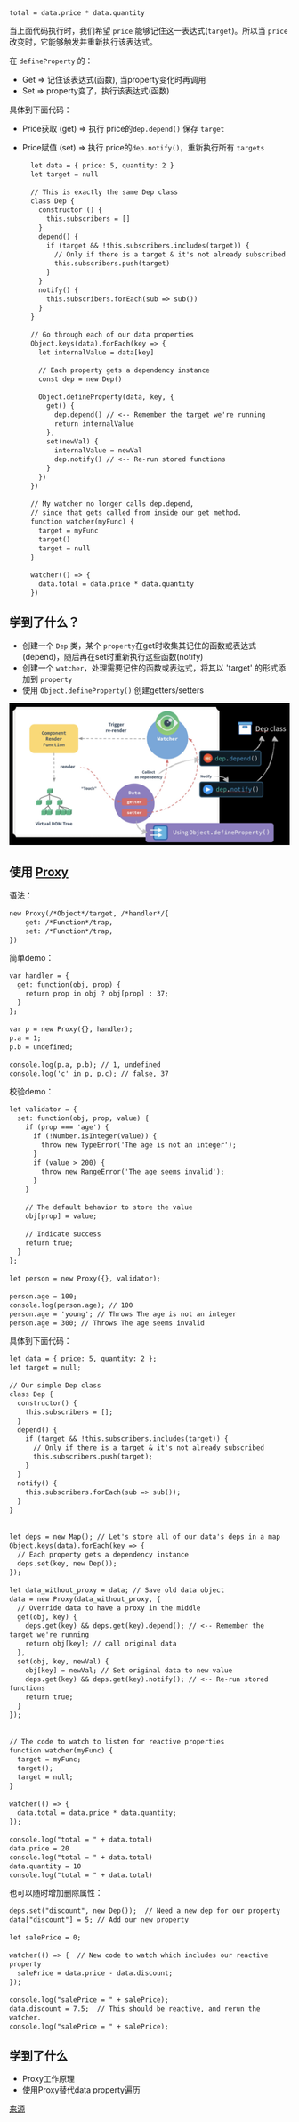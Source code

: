 
    total = data.price * data.quantity

当上面代码执行时，我们希望 `price` 能够记住这一表达式(`target`)。所以当 `price` 改变时，它能够触发并重新执行该表达式。

在 `defineProperty` 的：

- Get => 记住该表达式(函数), 当property变化时再调用
- Set => property变了，执行该表达式(函数)

具体到下面代码：

- Price获取 (get) => 执行 price的`dep.depend()` 保存 `target`
- Price赋值 (set) => 执行 price的`dep.notify()`，重新执行所有 `targets`



	    let data = { price: 5, quantity: 2 }
	    let target = null
	    
	    // This is exactly the same Dep class
	    class Dep {
	      constructor () {
	        this.subscribers = [] 
	      }
	      depend() {  
	        if (target && !this.subscribers.includes(target)) {
	          // Only if there is a target & it's not already subscribed
	          this.subscribers.push(target)
	        } 
	      }
	      notify() {
	        this.subscribers.forEach(sub => sub())
	      }
	    }
	    
	    // Go through each of our data properties
	    Object.keys(data).forEach(key => {
	      let internalValue = data[key]
	      
	      // Each property gets a dependency instance
	      const dep = new Dep()
	      
	      Object.defineProperty(data, key, {
	        get() {
	          dep.depend() // <-- Remember the target we're running
	          return internalValue
	        },
	        set(newVal) {
	          internalValue = newVal
	          dep.notify() // <-- Re-run stored functions
	        }
	      })
	    })
	    
	    // My watcher no longer calls dep.depend,
	    // since that gets called from inside our get method.
	    function watcher(myFunc) {
	      target = myFunc
	      target()
	      target = null
	    }
	    
	    watcher(() => {
	      data.total = data.price * data.quantity
	    })



## 学到了什么？

- 创建一个 `Dep` 类，某个 `property`在get时收集其记住的函数或表达式(depend)，随后再在set时重新执行这些函数(notify)
- 创建一个 `watcher`，处理需要记住的函数或表达式，将其以 'target' 的形式添加到 `property`
- 使用 `Object.defineProperty()` 创建getters/setters


![](https://github.com/jiajianrong/MarkdownPhotos/blob/master/reactivity-system/reactivity-system.png?raw=true)


## 使用 [Proxy](https://developer.mozilla.org/en-US/docs/Web/JavaScript/Reference/Global_Objects/Proxy)

语法：

    new Proxy(/*Object*/target, /*handler*/{
        get: /*Function*/trap,
        set: /*Function*/trap,
    })

    
简单demo：

    var handler = {
      get: function(obj, prop) {
        return prop in obj ? obj[prop] : 37;
      }
    };

    var p = new Proxy({}, handler);
    p.a = 1;
    p.b = undefined;

    console.log(p.a, p.b); // 1, undefined
    console.log('c' in p, p.c); // false, 37


校验demo：

    let validator = {
      set: function(obj, prop, value) {
        if (prop === 'age') {
          if (!Number.isInteger(value)) {
            throw new TypeError('The age is not an integer');
          }
          if (value > 200) {
            throw new RangeError('The age seems invalid');
          }
        }

        // The default behavior to store the value
        obj[prop] = value;

        // Indicate success
        return true;
      }
    };

    let person = new Proxy({}, validator);

    person.age = 100;
    console.log(person.age); // 100
    person.age = 'young'; // Throws The age is not an integer
    person.age = 300; // Throws The age seems invalid


具体到下面代码：

    let data = { price: 5, quantity: 2 };
    let target = null;
    
    // Our simple Dep class
    class Dep {
      constructor() {
        this.subscribers = [];
      }
      depend() {
        if (target && !this.subscribers.includes(target)) {
          // Only if there is a target & it's not already subscribed
          this.subscribers.push(target);
        }
      }
      notify() {
        this.subscribers.forEach(sub => sub());
      }
    }
    
    
    let deps = new Map(); // Let's store all of our data's deps in a map
    Object.keys(data).forEach(key => {
      // Each property gets a dependency instance
      deps.set(key, new Dep());
    });
    
    let data_without_proxy = data; // Save old data object
    data = new Proxy(data_without_proxy, {
      // Override data to have a proxy in the middle
      get(obj, key) {
        deps.get(key) && deps.get(key).depend(); // <-- Remember the target we're running
        return obj[key]; // call original data
      },
      set(obj, key, newVal) {
        obj[key] = newVal; // Set original data to new value
        deps.get(key) && deps.get(key).notify(); // <-- Re-run stored functions
        return true;
      }
    });
    
    
    // The code to watch to listen for reactive properties
    function watcher(myFunc) {
      target = myFunc;
      target();
      target = null;
    }
    
    watcher(() => {
      data.total = data.price * data.quantity;
    });
    
    console.log("total = " + data.total)
    data.price = 20
    console.log("total = " + data.total)
    data.quantity = 10
    console.log("total = " + data.total)


也可以随时增加删除属性：

    deps.set("discount", new Dep());  // Need a new dep for our property
    data["discount"] = 5; // Add our new property
    
    let salePrice = 0; 
    
    watcher(() => {  // New code to watch which includes our reactive property
      salePrice = data.price - data.discount;
    });
    
    console.log("salePrice = " + salePrice);
    data.discount = 7.5;  // This should be reactive, and rerun the watcher.
    console.log("salePrice = " + salePrice);


## 学到了什么

- Proxy工作原理
- 使用Proxy替代data property遍历


[来源](https://www.vuemastery.com/courses/advanced-components/build-a-reactivity-system)
